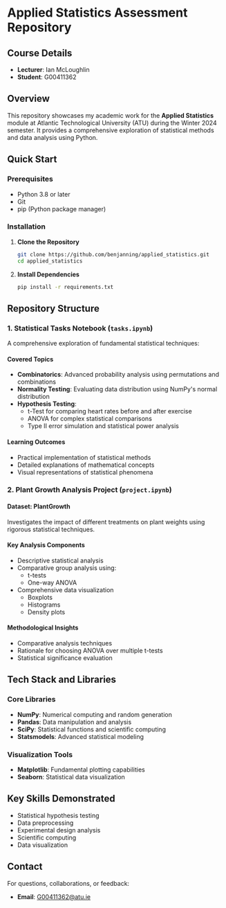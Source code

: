 # Applied Statistics Assessment Repository

## Course Details
- **Lecturer**: Ian McLoughlin
- **Student**: G00411362

## Overview
This repository showcases my academic work for the **Applied Statistics** module at Atlantic Technological University (ATU) during the Winter 2024 semester. It provides a comprehensive exploration of statistical methods and data analysis using Python.

## Quick Start

### Prerequisites
- Python 3.8 or later
- Git
- pip (Python package manager)

### Installation
1. **Clone the Repository**
   ```bash
   git clone https://github.com/benjanning/applied_statistics.git
   cd applied_statistics
   ```

2. **Install Dependencies**
   ```bash
   pip install -r requirements.txt
   ```

## Repository Structure

### 1. Statistical Tasks Notebook (`tasks.ipynb`)
A comprehensive exploration of fundamental statistical techniques:

#### Covered Topics
- **Combinatorics**: Advanced probability analysis using permutations and combinations
- **Normality Testing**: Evaluating data distribution using NumPy's normal distribution
- **Hypothesis Testing**:
  - t-Test for comparing heart rates before and after exercise
  - ANOVA for complex statistical comparisons
  - Type II error simulation and statistical power analysis

#### Learning Outcomes
- Practical implementation of statistical methods
- Detailed explanations of mathematical concepts
- Visual representations of statistical phenomena

### 2. Plant Growth Analysis Project (`project.ipynb`)

#### Dataset: PlantGrowth
Investigates the impact of different treatments on plant weights using rigorous statistical techniques.

#### Key Analysis Components
- Descriptive statistical analysis
- Comparative group analysis using:
  - t-tests
  - One-way ANOVA
- Comprehensive data visualization
  - Boxplots
  - Histograms
  - Density plots

#### Methodological Insights
- Comparative analysis techniques
- Rationale for choosing ANOVA over multiple t-tests
- Statistical significance evaluation

## Tech Stack and Libraries

### Core Libraries
- **NumPy**: Numerical computing and random generation
- **Pandas**: Data manipulation and analysis
- **SciPy**: Statistical functions and scientific computing
- **Statsmodels**: Advanced statistical modeling

### Visualization Tools
- **Matplotlib**: Fundamental plotting capabilities
- **Seaborn**: Statistical data visualization

## Key Skills Demonstrated
- Statistical hypothesis testing
- Data preprocessing
- Experimental design analysis
- Scientific computing
- Data visualization

## Contact
For questions, collaborations, or feedback:
- **Email**: G00411362@atu.ie
